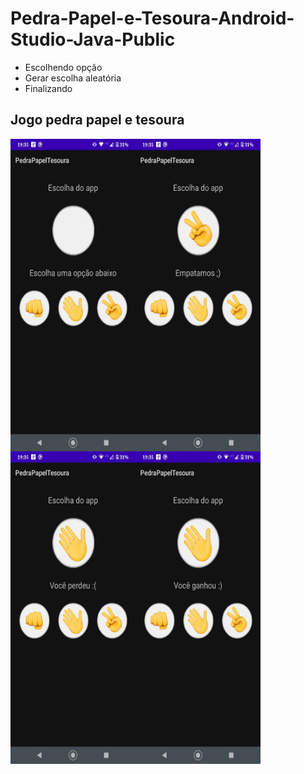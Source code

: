 # Pedra-Papel-e-Tesoura-Android-Studio-Java-Public

- Escolhendo opção
- Gerar escolha aleatória
- Finalizando

## Jogo pedra papel e tesoura

<div>
 <img align="left" alt="imagem1" height="500" width="200" src="img1.jpeg">
 <img align="left" alt="imagem2" height="500" width="200" src="img2.jpeg">
 <img align="left" alt="imagem3" height="500" width="200" src="img3.jpeg">
 <img align="left" alt="imagem4" height="500" width="200" src="img4.jpeg">
</div>
